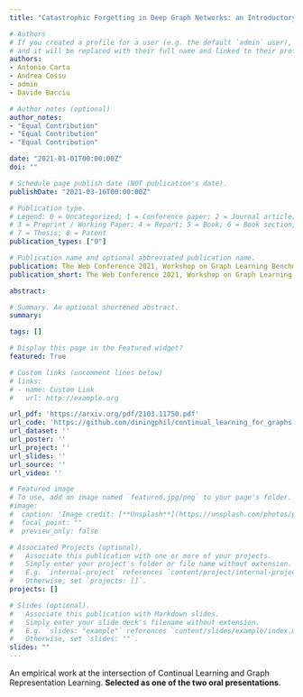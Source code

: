 ```yaml
---
title: "Catastrophic Forgetting in Deep Graph Networks: an Introductory Benchmark for Graph Classification"

# Authors
# If you created a profile for a user (e.g. the default `admin` user), write the username (folder name) here
# and it will be replaced with their full name and linked to their profile.
authors:
- Antonio Carta
- Andrea Cossu
- admin
- Davide Bacciu

# Author notes (optional)
author_notes:
- "Equal Contribution"
- "Equal Contribution"
- "Equal Contribution"

date: "2021-01-01T00:00:00Z"
doi: ""

# Schedule page publish date (NOT publication's date).
publishDate: "2021-03-16T00:00:00Z"

# Publication type.
# Legend: 0 = Uncategorized; 1 = Conference paper; 2 = Journal article;
# 3 = Preprint / Working Paper; 4 = Report; 5 = Book; 6 = Book section;
# 7 = Thesis; 8 = Patent
publication_types: ["0"]

# Publication name and optional abbreviated publication name.
publication: The Web Conference 2021, Workshop on Graph Learning Benchmarks
publication_short: The Web Conference 2021, Workshop on Graph Learning Benchmarks

abstract:

# Summary. An optional shortened abstract.
summary:

tags: []

# Display this page in the Featured widget?
featured: True

# Custom links (uncomment lines below)
# links:
# - name: Custom Link
#   url: http://example.org

url_pdf: 'https://arxiv.org/pdf/2103.11750.pdf'
url_code: 'https://github.com/diningphil/continual_learning_for_graphs'
url_dataset: ''
url_poster: ''
url_project: ''
url_slides: ''
url_source: ''
url_video: ''

# Featured image
# To use, add an image named `featured.jpg/png` to your page's folder.
#image:
#  caption: 'Image credit: [**Unsplash**](https://unsplash.com/photos/pLCdAaMFLTE)'
#  focal_point: ""
#  preview_only: false

# Associated Projects (optional).
#   Associate this publication with one or more of your projects.
#   Simply enter your project's folder or file name without extension.
#   E.g. `internal-project` references `content/project/internal-project/index.md`.
#   Otherwise, set `projects: []`.
projects: []

# Slides (optional).
#   Associate this publication with Markdown slides.
#   Simply enter your slide deck's filename without extension.
#   E.g. `slides: "example"` references `content/slides/example/index.md`.
#   Otherwise, set `slides: ""`.
slides: ""
---
```

An empirical work at the intersection of Continual Learning and Graph Representation Learning. **Selected as one of the two oral presentations**.
